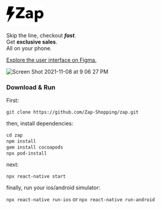 <img src="/app/assets/icons/logo-black.png" alt="drawing" width="100"/>

Skip the line, checkout **_fast_**.  
Get **exclusive sales**.  
All on your phone.

[Explore the user interface on Figma.](https://www.figma.com/file/JVvy0DxIGomxT1aDPjmNzn/Holo-UI?node-id=0%3A1)

<img width="1157" alt="Screen Shot 2021-11-08 at 9 06 27 PM" src="https://user-images.githubusercontent.com/7649683/140860243-7c108932-e80b-4bcd-9f0b-037d04d538c3.png">

### Download & Run

First:

    git clone https://github.com/Zap-Shopping/zap.git

then, install dependencies:

    cd zap
    npm install
    gem install cocoapods
    npx pod-install

next:

    npx react-native start

finally, run your ios/android simulator:

`npx react-native run-ios` or `npx react-native run-android`
